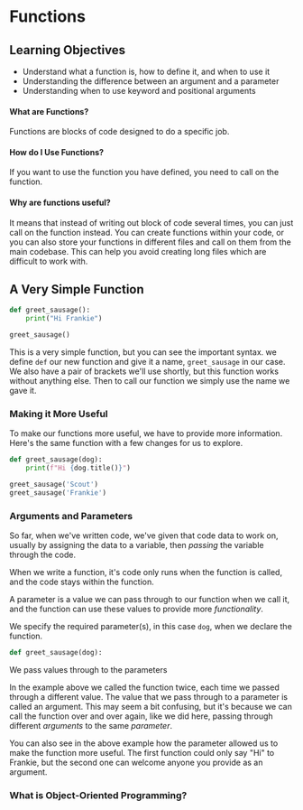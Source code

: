 # Functions

## Learning Objectives

- Understand what a function is, how to define it, and when to use it
- Understanding the difference between an argument and a parameter
- Understanding when to use keyword and positional arguments

#### What are Functions?

Functions are blocks of code designed to do a specific job. 

#### How do I Use Functions?

If you want to use the function you have defined, you need to call on the function. 

#### Why are functions useful?

It means that instead of writing out block of code several times, you can just call on the function instead. You can create functions within your code, or you can also store your functions in different files and call on them from the main codebase. This can help you avoid creating long files which are difficult to work with.

## A Very Simple Function

```py
def greet_sausage():
    print("Hi Frankie")

greet_sausage()
```

This is a very simple function, but you can see the important syntax. we define `def` our new function and give it a name, `greet_sausage` in our case. We also have a pair of brackets we'll use shortly, but this function works without anything else. Then to call our function we simply use the name we gave it. 

### Making it More Useful

To make our functions more useful, we have to provide more information. Here's the same function with a few changes for us to explore.

```py
def greet_sausage(dog):
    print(f"Hi {dog.title()}")

greet_sausage('Scout')
greet_sausage('Frankie')
```

### Arguments and Parameters

So far, when we've written code, we've given that code data to work on, usually by assigning the data to a variable, then *passing* the variable through the code.

When we write a function, it's code only runs when the function is called, and the code stays within the function. 

A parameter is a value we can pass through to our function when we call it, and the function can use these values to provide more *functionality*.

We specify the required parameter(s), in this case `dog`, when we declare the function.

```py
def greet_sausage(dog):

```

We pass values through to the parameters 

In the example above we called the function twice, each time we passed through a different value. The value that we pass through to a parameter is called an argument. This may seem a bit confusing, but it's because we can call the function over and over again, like we did here, passing through different *arguments* to the same *parameter*.

You can also see in the above example how the parameter allowed us to make the function more useful. The first function could only say "Hi" to Frankie, but the second one can welcome anyone you provide as an argument.

### What is Object-Oriented Programming?